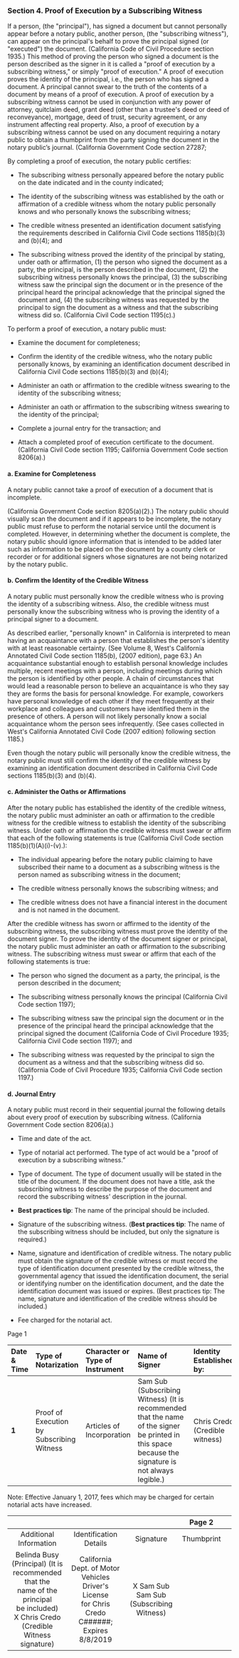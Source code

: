 ### Section 4. Proof of Execution by a Subscribing Witness

If a person, (the "principal"), has signed a document but cannot personally appear before a notary public, another person, (the "subscribing witness"), can appear on the principal's behalf to prove the principal signed (or "executed") the document. (California Code of Civil Procedure section 1935.) This method of proving the person who signed a document is the person described as the signer in it is called a "proof of execution by a subscribing witness," or simply "proof of execution." A proof of execution proves the identity of the principal, i.e., the person who has signed a document. A principal cannot swear to the truth of the contents of a
document by means of a proof of execution. A proof of execution by a subscribing witness cannot be used in conjunction with any power of attorney, quitclaim deed, grant deed (other than a trustee's deed or deed of reconveyance), mortgage, deed of trust, security agreement, or any instrument affecting real property. Also, a proof of execution by a subscribing witness cannot be used on any document requiring a notary public to obtain a thumbprint from the party signing the document in the notary public’s journal. (California Government Code section 27287;



By completing a proof of execution, the notary public certifies:

- The subscribing witness personally appeared before the notary public on the date indicated and in the county indicated;

- The identity of the subscribing witness was established by the oath or affirmation of a credible witness whom the notary public personally knows and who personally knows the subscribing witness;

- The credible witness presented an identification document satisfying the requirements described in California Civil Code sections 1185(b)(3) and (b)(4); and

- The subscribing witness proved the identity of the principal by stating, under oath or affirmation, (1) the person who signed the document as a party, the principal, is the person described in the document, (2) the subscribing witness personally knows the principal, (3) the subscribing witness saw the principal sign the document or in the presence of the principal heard the principal acknowledge that the principal signed the document and, (4) the subscribing witness was requested by the principal to sign the document as a witness and that the subscribing witness did so. (California Civil Code section 1195(c).)

To perform a proof of execution, a notary public must:

- Examine the document for completeness;

- Confirm the identity of the credible witness, who the notary public personally knows, by examining an identification document described in California Civil Code sections 1185(b)(3) and (b)(4);
- Administer an oath or affirmation to the credible witness swearing to the identity of the subscribing witness;

- Administer an oath or affirmation to the subscribing witness swearing to the identity of the principal;

- Complete a journal entry for the transaction; and

- Attach a completed proof of execution certificate to the document. (California Civil Code section 1195; California Government Code section 8206(a).)


#### a. Examine for Completeness

A notary public cannot take a proof of execution of a document that is incomplete.

(California Government Code section 8205(a)(2).) The notary public should visually scan the document and if it appears to be incomplete, the notary public must refuse to perform the notarial service until the document is completed. However, in determining whether the document is complete, the notary public should ignore information that is intended to be added later such as
information to be placed on the document by a county clerk or recorder or for additional signers whose signatures are not being notarized by the notary public.

#### b. Confirm the Identity of the Credible Witness

A notary public must personally know the credible witness who is proving the identity of a subscribing witness. Also, the credible witness must personally know the subscribing witness who is proving the identity of a principal signer to a document.

As described earlier, "personally known" in California is interpreted to mean having an acquaintance with a person that establishes the person's identity with at least reasonable certainty. (See Volume 8, West's California Annotated Civil Code section 1185(b), (2007 edition), page 63.) An acquaintance substantial enough to establish personal knowledge includes multiple, recent meetings with a person, including meetings during which the person is identified by other people. A chain of circumstances that would lead a reasonable person to believe an acquaintance is who they say they are forms the basis for personal knowledge. For example, coworkers have personal knowledge of each other if they meet frequently at their workplace and colleagues and customers have identified them in the presence of others. A person will not likely personally know a social acquaintance whom the person sees infrequently. (See cases collected in West's California Annotated Civil Code (2007 edition) following section 1185.)

Even though the notary public will personally know the credible witness, the notary public must still confirm the identity of the credible witness by examining an identification document described in California Civil Code sections 1185(b)(3) and (b)(4).

#### c. Administer the Oaths or Affirmations

After the notary public has established the identity of the credible witness, the notary public must administer an oath or affirmation to the credible witness for the credible witness to establish the identity of the subscribing witness. Under oath or affirmation the credible witness must swear or affirm that each of the following statements is true (California Civil Code section 1185(b)(1)(A)(i)-(v).):

- The individual appearing before the notary public claiming to have subscribed their name to a document as a subscribing witness is the person named as subscribing witness in the document;

- The credible witness personally knows the subscribing witness; and

- The credible witness does not have a financial interest in the document and is not named in the document.

After the credible witness has sworn or affirmed to the identity of the subscribing witness, the subscribing witness must prove the identity of the document signer. To prove the identity of the document signer or principal, the notary public must administer an oath or affirmation to the subscribing witness. The subscribing witness must swear or affirm that each of the following statements is true:

- The person who signed the document as a party, the principal, is the person described in the document;

- The subscribing witness personally knows the principal (California Civil Code section 1197);

- The subscribing witness saw the principal sign the document or in the presence of the principal heard the principal acknowledge that the principal signed the document (California Code of Civil Procedure 1935; California Civil Code section 1197); and

- The subscribing witness was requested by the principal to sign the document as a witness and that the subscribing witness did so. (California Code of Civil Procedure 1935; California Civil Code section 1197.)

#### d. Journal Entry

A notary public must record in their sequential journal the following details about every proof of execution by subscribing witness. (California Government Code section 8206(a).)

- Time and date of the act.

- Type of notarial act performed. The type of act would be a "proof of execution by a subscribing witness.”

- Type of document. The type of document usually will be stated in the title of the document. If the document does not have a title, ask the subscribing witness to describe the purpose of the document and record the subscribing witness' description in the journal.

- __Best practices tip__: The name of the principal should be included.

- Signature of the subscribing witness. (__Best practices tip__: The name of the subscribing witness should be included, but only the signature is required.)

- Name, signature and identification of credible witness. The notary public must obtain the signature of the credible witness or must record the type of identification document presented by the credible witness, the governmental agency that issued the identification document, the serial or identifying number on the identification document, and the date the identification document was issued or expires. (Best practices tip: The name, signature and identification of the credible witness should be included.)

- Fee charged for the notarial act.

Page 1

| Date & Time | Type of <br> Notarization | Character or <br> Type of <br> Instrument | Name of <br> Signer | Identity <br> Established <br> by: | Fee |
| :--- | :--- | :--- | :--- | :--- | :--- |
| $\mathbf{1}$ | Proof of <br> Execution by <br> Subscribing <br> Witness | Articles of <br> Incorporation | Sam Sub <br> (Subscribing <br> Witness) (It is <br> recommended <br> that the name <br> of the signer <br> be printed in <br> this space <br> because the <br> signature is <br> not always <br> legible.) | Chris Credo <br> (Credible <br> witness) | $\$ 10.00$ |

Note: Effective January 1, 2017, fees which may be charged for certain notarial acts have increased.

|  |  |  | Page 2 |  |
| :---: | :---: | :---: | :---: | :---: |
| Additional <br> Information | Identification Details | Signature | Thumbprint |  |
| Belinda Busy <br> (Principal) (It is <br> recommended that the <br> name of the principal <br> be included) <br> X Chris Credo <br> (Credible Witness <br> signature) | California Dept. of Motor <br> Vehicles Driver's License <br> for Chris Credo C\#\#\#\#\#\#; <br> Expires 8/8/2019 | X Sam Sub <br> Sam Sub (Subscribing <br> Witness) |  |  |